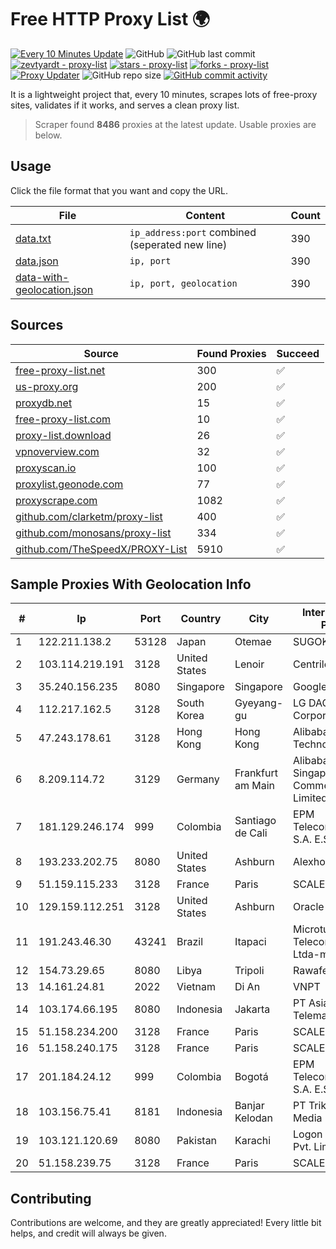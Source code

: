 
# Free HTTP Proxy List 🌍

[![Every 10 Minutes Update](https://github.com/mertguvencli/http-proxy-list/actions/workflows/main.yml/badge.svg?branch=main)](https://github.com/mertguvencli/http-proxy-list/actions/workflows/main.yml)
![GitHub](https://img.shields.io/github/license/mertguvencli/http-proxy-list)
![GitHub last commit](https://img.shields.io/github/last-commit/mertguvencli/http-proxy-list)
[![zevtyardt - proxy-list](https://img.shields.io/static/v1?label=zevtyardt&message=proxy-list&color=blue&logo=github)](https://github.com/zevtyardt/proxy-list "Go to GitHub repo")
[![stars - proxy-list](https://img.shields.io/github/stars/zevtyardt/proxy-list?style=social)](https://github.com/zevtyardt/proxy-list)
[![forks - proxy-list](https://img.shields.io/github/forks/zevtyardt/proxy-list?style=social)](https://github.com/zevtyardt/proxy-list)
[![Proxy Updater](https://github.com/zevtyardt/proxy-list/workflows/Proxy%20Updater/badge.svg)](https://github.com/zevtyardt/proxy-list/actions?query=workflow:"Proxy+Updater")
![GitHub repo size](https://img.shields.io/github/repo-size/zevtyardt/proxy-list)
[![GitHub commit activity](https://img.shields.io/github/commit-activity/m/zevtyardt/proxy-list?logo=commits)](https://github.com/zevtyardt/proxy-list/commits/main)

It is a lightweight project that, every 10 minutes, scrapes lots of free-proxy sites, validates if it works, and serves a clean proxy list.

> Scraper found **8486** proxies at the latest update. Usable proxies are below.

## Usage

Click the file format that you want and copy the URL.

|File|Content|Count|
|----|-------|-----|
|[data.txt](https://raw.githubusercontent.com/mertguvencli/http-proxy-list/main/proxy-list/data.txt)|`ip_address:port` combined (seperated new line)|390|
|[data.json](https://raw.githubusercontent.com/mertguvencli/http-proxy-list/main/proxy-list/data.json)|`ip, port`|390|
|[data-with-geolocation.json](https://raw.githubusercontent.com/mertguvencli/http-proxy-list/main/proxy-list/data-with-geolocation.json)|`ip, port, geolocation`|390|

## Sources

|Source|Found Proxies|Succeed|
|------|-------------|-------|
|[free-proxy-list.net](https://free-proxy-list.net)|300|✅|
|[us-proxy.org](https://www.us-proxy.org)|200|✅|
|[proxydb.net](http://proxydb.net)|15|✅|
|[free-proxy-list.com](https://free-proxy-list.com/?page=&port=&type%5B%5D=http&type%5B%5D=https&up_time=0&search=Search)|10|✅|
|[proxy-list.download](https://www.proxy-list.download/HTTP)|26|✅|
|[vpnoverview.com](https://vpnoverview.com/privacy/anonymous-browsing/free-proxy-servers)|32|✅|
|[proxyscan.io](https://www.proxyscan.io)|100|✅|
|[proxylist.geonode.com](https://proxylist.geonode.com/api/proxy-list?limit=300&page=1&sort_by=lastChecked&sort_type=desc&protocols=http,https)|77|✅|
|[proxyscrape.com](https://api.proxyscrape.com/v2/?request=displayproxies&protocol=http&timeout=10000&country=all&ssl=all&anonymity=all)|1082|✅|
|[github.com/clarketm/proxy-list](https://raw.githubusercontent.com/clarketm/proxy-list/master/proxy-list-raw.txt)|400|✅|
|[github.com/monosans/proxy-list](https://raw.githubusercontent.com/monosans/proxy-list/main/proxies/http.txt)|334|✅|
|[github.com/TheSpeedX/PROXY-List](https://raw.githubusercontent.com/TheSpeedX/PROXY-List/master/http.txt)|5910|✅|


## Sample Proxies With Geolocation Info

|#|Ip|Port|Country|City|Internet Service Provider|
|-|--|----|-------|----|-------------------------|
|1|122.211.138.2|53128|Japan|Otemae|SUGOKURA|
|2|103.114.219.191|3128|United States|Lenoir|Centrilogic, Inc.|
|3|35.240.156.235|8080|Singapore|Singapore|Google LLC|
|4|112.217.162.5|3128|South Korea|Gyeyang-gu|LG DACOM Corporation|
|5|47.243.178.61|3128|Hong Kong|Hong Kong|Alibaba (US) Technology Co., Ltd.|
|6|8.209.114.72|3129|Germany|Frankfurt am Main|Alibaba.com Singapore E-Commerce Private Limited|
|7|181.129.246.174|999|Colombia|Santiago de Cali|EPM Telecomunicaciones S.A. E.S.P.|
|8|193.233.202.75|8080|United States|Ashburn|Alexhost SRL|
|9|51.159.115.233|3128|France|Paris|SCALEWAY|
|10|129.159.112.251|3128|United States|Ashburn|Oracle Corporation|
|11|191.243.46.30|43241|Brazil|Itapaci|Microturbo Telecomunicacoes Ltda-me|
|12|154.73.29.65|8080|Libya|Tripoli|Rawafed|
|13|14.161.24.81|2022|Vietnam|Di An|VNPT|
|14|103.174.66.195|8080|Indonesia|Jakarta|PT Asia Central Telematika|
|15|51.158.234.200|3128|France|Paris|SCALEWAY|
|16|51.158.240.175|3128|France|Paris|SCALEWAY|
|17|201.184.24.12|999|Colombia|Bogotá|EPM Telecomunicaciones S.A. E.S.P.|
|18|103.156.75.41|8181|Indonesia|Banjar Kelodan|PT Trika Global Media|
|19|103.121.120.69|8080|Pakistan|Karachi|Logon Broadband Pvt. Limited|
|20|51.158.239.75|3128|France|Paris|SCALEWAY|



## Contributing

Contributions are welcome, and they are greatly appreciated! Every
little bit helps, and credit will always be given.

